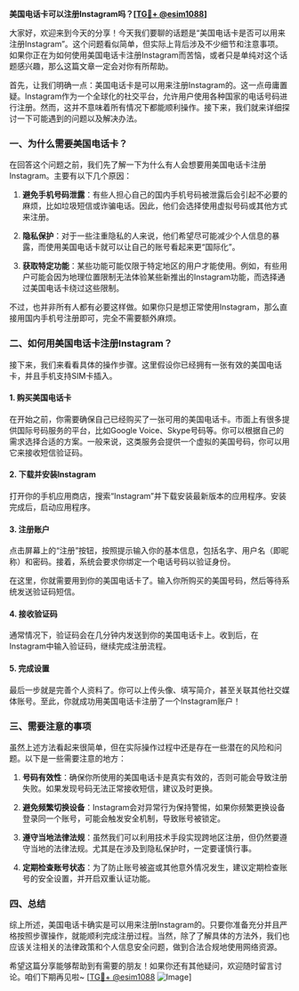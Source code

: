 **美国电话卡可以注册Instagram吗？[[TG💪+ @esim1088](https://t.me/s/esim1088)]**

大家好，欢迎来到今天的分享！今天我们要聊的话题是“美国电话卡是否可以用来注册Instagram”。这个问题看似简单，但实际上背后涉及不少细节和注意事项。如果你正在为如何使用美国电话卡注册Instagram而苦恼，或者只是单纯对这个话题感兴趣，那么这篇文章一定会对你有所帮助。

首先，让我们明确一点：美国电话卡是可以用来注册Instagram的。这一点毋庸置疑。Instagram作为一个全球化的社交平台，允许用户使用各种国家的电话号码进行注册。然而，这并不意味着所有情况下都能顺利操作。接下来，我们就来详细探讨一下可能遇到的问题以及解决办法。

### **一、为什么需要美国电话卡？**

在回答这个问题之前，我们先了解一下为什么有人会想要用美国电话卡注册Instagram。主要有以下几个原因：

1. **避免手机号码泄露**：有些人担心自己的国内手机号码被泄露后会引起不必要的麻烦，比如垃圾短信或诈骗电话。因此，他们会选择使用虚拟号码或其他方式来注册。
   
2. **隐私保护**：对于一些注重隐私的人来说，他们希望尽可能减少个人信息的暴露，而使用美国电话卡就可以让自己的账号看起来更“国际化”。

3. **获取特定功能**：某些功能可能仅限于特定地区的用户才能使用。例如，有些用户可能会因为地理位置限制无法体验某些新推出的Instagram功能，而选择通过美国电话卡绕过这些限制。

不过，也并非所有人都有必要这样做。如果你只是想正常使用Instagram，那么直接用国内手机号注册即可，完全不需要额外麻烦。

### **二、如何用美国电话卡注册Instagram？**

接下来，我们来看看具体的操作步骤。这里假设你已经拥有一张有效的美国电话卡，并且手机支持SIM卡插入。

#### **1. 购买美国电话卡**

在开始之前，你需要确保自己已经购买了一张可用的美国电话卡。市面上有很多提供国际号码服务的平台，比如Google Voice、Skype号码等。你可以根据自己的需求选择合适的方案。一般来说，这类服务会提供一个虚拟的美国号码，你可以用它来接收短信验证码。

#### **2. 下载并安装Instagram**

打开你的手机应用商店，搜索“Instagram”并下载安装最新版本的应用程序。安装完成后，启动应用程序。

#### **3. 注册账户**

点击屏幕上的“注册”按钮，按照提示输入你的基本信息，包括名字、用户名（即昵称）和密码。接着，系统会要求你绑定一个电话号码以验证身份。

在这里，你就需要用到你的美国电话卡了。输入你所购买的美国号码，然后等待系统发送验证码短信。

#### **4. 接收验证码**

通常情况下，验证码会在几分钟内发送到你的美国电话卡上。收到后，在Instagram中输入验证码，继续完成注册流程。

#### **5. 完成设置**

最后一步就是完善个人资料了。你可以上传头像、填写简介，甚至关联其他社交媒体账号。至此，你就成功用美国电话卡注册了一个Instagram账户！

### **三、需要注意的事项**

虽然上述方法看起来很简单，但在实际操作过程中还是存在一些潜在的风险和问题。以下是一些需要注意的地方：

1. **号码有效性**：确保你所使用的美国电话卡是真实有效的，否则可能会导致注册失败。如果发现号码无法正常接收短信，建议及时更换。

2. **避免频繁切换设备**：Instagram会对异常行为保持警惕，如果你频繁更换设备登录同一个账号，可能会触发安全机制，导致账号被锁定。

3. **遵守当地法律法规**：虽然我们可以利用技术手段实现跨地区注册，但仍然要遵守当地的法律法规。尤其是在涉及到隐私保护时，一定要谨慎行事。

4. **定期检查账号状态**：为了防止账号被盗或其他意外情况发生，建议定期检查账号的安全设置，并开启双重认证功能。

### **四、总结**

综上所述，美国电话卡确实是可以用来注册Instagram的。只要你准备充分并且严格按照步骤操作，就能顺利完成注册过程。当然，除了了解具体的方法外，我们也应该关注相关的法律政策和个人信息安全问题，做到合法合规地使用网络资源。

希望这篇分享能够帮助到有需要的朋友！如果你还有其他疑问，欢迎随时留言讨论。咱们下期再见啦~ [[TG💪+ @esim1088](https://t.me/s/esim1088) ![Image](https://i.postimg.cc/4NQfJmqS/Snipaste-2025-05-13-00-14-12.png)]